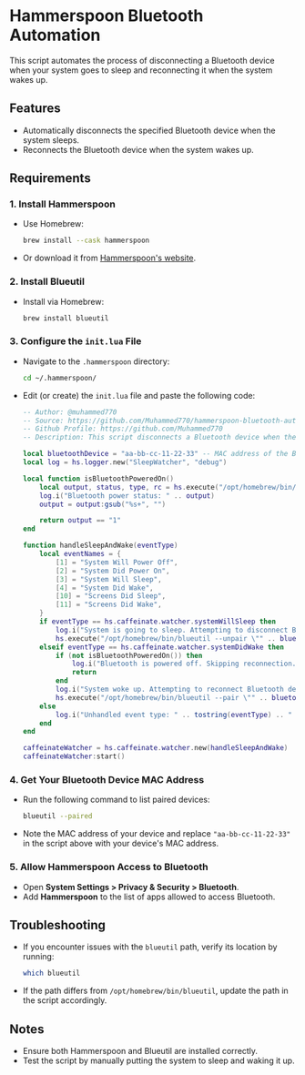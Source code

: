 # Hammerspoon Bluetooth Automation

This script automates the process of disconnecting a Bluetooth device when your system goes to sleep and reconnecting it when the system wakes up.

## Features
- Automatically disconnects the specified Bluetooth device when the system sleeps.
- Reconnects the Bluetooth device when the system wakes up.

## Requirements

### 1. Install Hammerspoon
- Use Homebrew: 
  ```sh
  brew install --cask hammerspoon
  ```
- Or download it from [Hammerspoon's website](https://www.hammerspoon.org/).

### 2. Install Blueutil
- Install via Homebrew:
  ```sh
  brew install blueutil
  ```

### 3. Configure the `init.lua` File
- Navigate to the `.hammerspoon` directory:
  ```sh
  cd ~/.hammerspoon/
  ```
- Edit (or create) the `init.lua` file and paste the following code:

  ```lua
  -- Author: @muhammed770
  -- Source: https://github.com/Muhammed770/hammerspoon-bluetooth-automation
  -- Github Profile: https://github.com/Muhammed770
  -- Description: This script disconnects a Bluetooth device when the system goes to sleep and reconnects it when the system wakes up.

  local bluetoothDevice = "aa-bb-cc-11-22-33" -- MAC address of the Bluetooth device to connect/disconnect
  local log = hs.logger.new("SleepWatcher", "debug")

  local function isBluetoothPoweredOn()
      local output, status, type, rc = hs.execute("/opt/homebrew/bin/blueutil -p", false)
      log.i("Bluetooth power status: " .. output)
      output = output:gsub("%s+", "")

      return output == "1"
  end

  function handleSleepAndWake(eventType)
      local eventNames = {
          [1] = "System Will Power Off",
          [2] = "System Did Power On",
          [3] = "System Will Sleep",
          [4] = "System Did Wake",
          [10] = "Screens Did Sleep",
          [11] = "Screens Did Wake",
      }
      if eventType == hs.caffeinate.watcher.systemWillSleep then
          log.i("System is going to sleep. Attempting to disconnect Bluetooth device.")
          hs.execute("/opt/homebrew/bin/blueutil --unpair \"" .. bluetoothDevice .. "\"", false)
      elseif eventType == hs.caffeinate.watcher.systemDidWake then
          if (not isBluetoothPoweredOn()) then
              log.i("Bluetooth is powered off. Skipping reconnection.")
              return
          end
          log.i("System woke up. Attempting to reconnect Bluetooth device.")
          hs.execute("/opt/homebrew/bin/blueutil --pair \"" .. bluetoothDevice .. "\"", false)
      else
          log.i("Unhandled event type: " .. tostring(eventType) .. " (" .. (eventNames[eventType] or "Unknown") .. ")")
      end
  end

  caffeinateWatcher = hs.caffeinate.watcher.new(handleSleepAndWake)
  caffeinateWatcher:start()


  ```

### 4. Get Your Bluetooth Device MAC Address
- Run the following command to list paired devices:
  ```sh
  blueutil --paired
  ```
- Note the MAC address of your device and replace `"aa-bb-cc-11-22-33"` in the script above with your device's MAC address.

### 5. Allow Hammerspoon Access to Bluetooth
- Open **System Settings > Privacy & Security > Bluetooth**.
- Add **Hammerspoon** to the list of apps allowed to access Bluetooth.

## Troubleshooting
- If you encounter issues with the `blueutil` path, verify its location by running:
  ```sh
  which blueutil
  ```
- If the path differs from `/opt/homebrew/bin/blueutil`, update the path in the script accordingly.

## Notes
- Ensure both Hammerspoon and Blueutil are installed correctly.
- Test the script by manually putting the system to sleep and waking it up.
